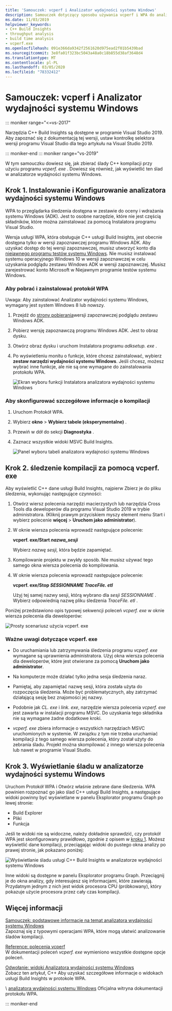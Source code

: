 ```yaml
---
title: 'Samouczek: vcperf i Analizator wydajności systemu Windows'
description: Samouczek dotyczący sposobu używania vcperf i WPA do analizowania C++ śladów kompilacji.
ms.date: 11/03/2019
helpviewer_keywords:
- C++ Build Insights
- throughput analysis
- build time analysis
- vcperf.exe
ms.openlocfilehash: 091e366da9342f2561620d975ead2f01b5439bad
ms.sourcegitcommit: 3e8fa01f323bc5043a48a0c18b855d38af3648d4
ms.translationtype: MT
ms.contentlocale: pl-PL
ms.lasthandoff: 03/05/2020
ms.locfileid: "78332412"
---
```

# <a name="tutorial-vcperf-and-windows-performance-analyzer"></a>Samouczek: vcperf i Analizator wydajności systemu Windows

::: moniker range="<=vs-2017"

Narzędzia C++ Build Insights są dostępne w programie Visual Studio 2019. Aby zapoznać się z dokumentacją tej wersji, ustaw kontrolkę selektora wersji programu Visual Studio dla tego artykułu na Visual Studio 2019.

::: moniker-end
::: moniker range="vs-2019"

W tym samouczku dowiesz się, jak zbierać ślady C++ kompilacji przy użyciu programu *vcperf. exe* . Dowiesz się również, jak wyświetlić ten ślad w analizatorze wydajności systemu Windows.

## <a name="step-1-install-and-configure-windows-performance-analyzer"></a>Krok 1. Instalowanie i Konfigurowanie analizatora wydajności systemu Windows

WPA to przeglądarka śledzenia dostępna w zestawie do oceny i wdrażania systemu Windows (ADK). Jest to osobne narzędzie, które nie jest częścią składników, które można zainstalować za pomocą Instalatora programu Visual Studio.

Wersja usługi WPA, która obsługuje C++ usługi Build Insights, jest obecnie dostępna tylko w wersji zapoznawczej programu Windows ADK. Aby uzyskać dostęp do tej wersji zapoznawczej, musisz utworzyć konto dla [niejawnego programu testów systemu Windows](https://insider.windows.com). Nie musisz instalować systemu operacyjnego Windows 10 w wersji zapoznawczej w celu uzyskania podglądu zestawu Windows ADK w wersji zapoznawczej. Musisz zarejestrować konto Microsoft w Niejawnym programie testów systemu Windows.

### <a name="to-download-and-install-wpa"></a>Aby pobrać i zainstalować protokół WPA

Uwaga: Aby zainstalować Analizator wydajności systemu Windows, wymagany jest system Windows 8 lub nowszy.

1. Przejdź do [strony pobierania](https://www.microsoft.com/en-us/software-download/windowsinsiderpreviewADK)wersji zapoznawczej podglądu zestawu Windows ADK.

1. Pobierz wersję zapoznawczą programu Windows ADK. Jest to obraz dysku.

1. Otwórz obraz dysku i uruchom Instalatora programu *adksetup. exe* .

1. Po wyświetleniu monitu o funkcje, które chcesz zainstalować, wybierz **zestaw narzędzi wydajności systemu Windows**. Jeśli chcesz, możesz wybrać inne funkcje, ale nie są one wymagane do zainstalowania protokołu WPA.

   ![Ekran wyboru funkcji Instalatora analizatora wydajności systemu Windows](media/wpa-installation.png)

### <a name="configuration-steps"></a>Aby skonfigurować szczegółowe informacje o kompilacji

1. Uruchom Protokół WPA.

1. Wybierz **okno** > **Wybierz tabele (eksperymentalne)** .

1. Przewiń w dół do sekcji **Diagnostyka** .

1. Zaznacz wszystkie widoki MSVC Build Insights.

   ![Panel wyboru tabeli analizatora wydajności systemu Windows](media/wpa-configuration.png)

## <a name="step-2-trace-your-build-with-vcperfexe"></a>Krok 2. śledzenie kompilacji za pomocą vcperf. exe

Aby wyświetlić C++ dane usługi Build Insights, najpierw Zbierz je do pliku śledzenia, wykonując następujące czynności:

1. Otwórz wiersz polecenia narzędzi macierzystych lub narzędzia Cross Tools dla deweloperów dla programu Visual Studio 2019 w trybie administratora. (Kliknij prawym przyciskiem myszy element menu Start i wybierz polecenie **więcej** > **Uruchom jako administrator**).

1. W oknie wiersza polecenia wprowadź następujące polecenie:

   **vcperf. exe/Start _nazwa_sesji_**

   Wybierz *nazwę sesji,* która będzie zapamiętać.

1. Kompilowanie projektu w zwykły sposób. Nie musisz używać tego samego okna wiersza polecenia do kompilowania.

1. W oknie wiersza polecenia wprowadź następujące polecenie:

   **vcperf. exe/Stop _SESSIONNAME_ _TraceFile. etl_**

   Użyj tej samej nazwy sesji, którą wybrano dla *sesji SESSIONNAME* . Wybierz odpowiednią nazwę pliku śledzenia *TraceFile. etl* .

Poniżej przedstawiono opis typowej sekwencji poleceń *vcperf. exe* w oknie wiersza polecenia dla deweloperów:

![Prosty scenariusz użycia vcperf. exe](media/vcperf-simple-usage.png)

### <a name="important-notes-about-vcperfexe"></a>Ważne uwagi dotyczące vcperf. exe

- Do uruchamiania lub zatrzymywania śledzenia programu *vcperf. exe* wymagane są uprawnienia administratora. Użyj okna wiersza polecenia dla deweloperów, które jest otwierane za pomocą **Uruchom jako administrator**.

- Na komputerze może działać tylko jedna sesja śledzenia naraz.

- Pamiętaj, aby zapamiętać nazwę sesji, która została użyta do rozpoczęcia śledzenia. Może być problematycznych, aby zatrzymać działającą sesję bez znajomości jej nazwy.

- Podobnie jak *CL. exe* i *link. exe*, narzędzie wiersza polecenia *vcperf. exe* jest zawarta w instalacji programu MSVC. Do uzyskania tego składnika nie są wymagane żadne dodatkowe kroki.

- *vcperf. exe* zbiera informacje o wszystkich narzędziach MSVC uruchomionych w systemie. W związku z tym nie trzeba uruchamiać kompilacji z tego samego wiersza polecenia, który został użyty do zebrania śladu. Projekt można skompilować z innego wiersza polecenia lub nawet w programie Visual Studio.

## <a name="step-3-view-your-trace-in-windows-performance-analyzer"></a>Krok 3. Wyświetlanie śladu w analizatorze wydajności systemu Windows

Uruchom Protokół WPA i Otwórz właśnie zebrane dane śledzenia. WPA powinien rozpoznać go jako ślad C++ usługi Build Insights, a następujące widoki powinny być wyświetlane w panelu Eksplorator programu Graph po lewej stronie:

- Build Explorer
- Pliki
- Funkcja

Jeśli te widoki nie są widoczne, należy dokładnie sprawdzić, czy protokół WPA jest skonfigurowany prawidłowo, zgodnie z opisem w [kroku 1](#configuration-steps). Możesz wyświetlić dane kompilacji, przeciągając widoki do pustego okna analizy po prawej stronie, jak pokazano poniżej:

![Wyświetlanie śladu usługi C++ Build Insights w analizatorze wydajności systemu Windows](media/wpa-viewing-trace.gif)

Inne widoki są dostępne w panelu Eksplorator programu Graph. Przeciągnij je do okna analizy, gdy interesujesz się informacjami, które zawierają. Przydatnym jednym z nich jest widok procesora CPU (próbkowany), który pokazuje użycie procesora przez cały czas kompilacji.

## <a name="more-information"></a>Więcej informacji

[Samouczek: podstawowe informacje na temat analizatora wydajności systemu Windows](wpa-basics.md)\
Zapoznaj się z typowymi operacjami WPA, które mogą ułatwić analizowanie śladów kompilacji.

[Reference: polecenia vcperf](/cpp/build-insights/reference/vcperf-commands)\
W dokumentacji poleceń *vcperf. exe* wymieniono wszystkie dostępne opcje poleceń.

[Odwołanie: widoki Analizatora wydajności systemu Windows](/cpp/build-insights/reference/wpa-views)\
Zobacz ten artykuł, C++ Aby uzyskać szczegółowe informacje o widokach usługi Build Insights w protokole WPA.

\ [analizatora wydajności systemu Windows](/windows-hardware/test/wpt/windows-performance-analyzer)
Oficjalna witryna dokumentacji protokołu WPA.

::: moniker-end
